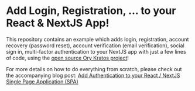 # Add Login, Registration, ... to your React & NextJS App!

This repository contains an example which adds login, registration, account
recovery (password reset), account verification (email verification), social
sign in, multi-factor authentication to your NextJS app with just a few lines of
code, using the [open source Ory Kratos project](https://github.com/ory/kratos)!

For more details on how to do everything from scratch, please check out the
accompanying blog post:
[Add Authentication to your React / NextJS Single Page Application (SPA)](https://www.ory.sh/login-spa-react-nextjs-authentication-example-api/)
